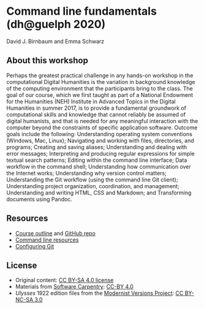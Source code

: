 # Command line fundamentals (dh@guelph 2020)

David J. Birnbaum and Emma Schwarz  

## About this workshop

Perhaps the greatest practical challenge in any hands-on workshop in the computational Digital Humanities is the variation in background knowledge of the computing environment that the participants bring to the class. The goal of our course, which we first taught as part of a National Endowment for the Humanities (NEH) Institute in Advanced Topics in the Digital Humanities in summer 2017, is to provide a fundamental groundwork of computational skills and knowledge that cannot reliably be assumed of digital humanists, and that is needed for any meaningful interaction with the computer beyond the constraints of specific application software. Outcome goals include the following: Understanding operating system conventions (Windows, Mac, Linux); Navigating and working with files, directories, and programs; Creating and saving aliases; Understanding and dealing with error messages; Interpreting and producing regular expressions for simple textual search patterns; Editing within the command line interface; Data workflow in the command shell; Understanding how communication over the Internet works; Understanding why version control matters; Understanding the Git workflow (using the command line Git client); Understanding project organization, coordination, and management; Understanding and writing HTML, CSS and Markdown; and Transforming documents using Pandoc.

## Resources

* [Course outline](outline.md) and [GitHub repo](https://github.com/djbpitt/command-line-fundamentals)
* [Command line resources](resources.md)
* [Configuring Git](git-setup.md)

## License

* Original content: [CC BY-SA 4.0 license](https://creativecommons.org/licenses/by-sa/4.0/)
* Materials from [Software Carpentry](https://software-carpentry.org): [CC-BY 4.0](https://creativecommons.org/licenses/by/4.0/)
* *Ulysses* 1922 edition files from the [Modernist Versions Project](http://infiniteulysses.com/node/285): [CC BY-NC-SA 3.0](https://creativecommons.org/licenses/by-nc-sa/3.0/)